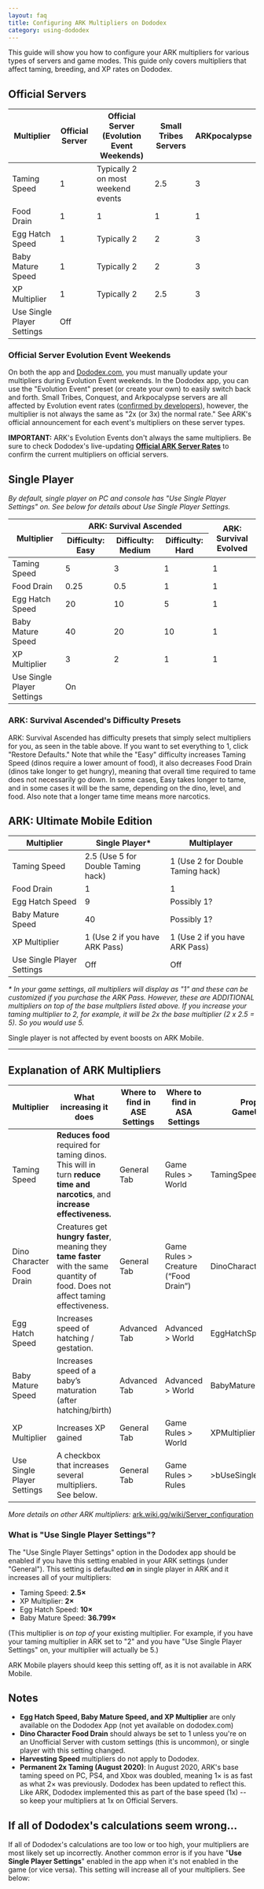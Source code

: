 ```yaml
---
layout: faq
title: Configuring ARK Multipliers on Dododex
category: using-dododex
---
```


This guide will show you how to configure your ARK multipliers for various types of servers and game modes. This guide only covers multipliers that affect taming, breeding, and XP rates on Dododex. 

<h2>Official Servers</h2>
<table class="small">
  <thead>
    <tr>
      <th>Multiplier</th>
      <th>Official Server</th>
      <th>Official Server (Evolution Event Weekends)</th>
      <th>Small Tribes Servers</th>
      <th>ARKpocalypse</th>
    </tr>
  </thead>
  <tbody>
    <tr>
      <td class="avg">Taming Speed</td>
      <td>1</td>
      <td>Typically 2 on most weekend events</td>
      <td>2.5</td>
      <td>3</td>
    </tr>
    <tr>
      <td class="avg">Food Drain</td>
      <td>1</td>
      <td>1</td>
      <td>1</td>
      <td>1</td>
    </tr>
    <tr>
      <td class="avg">Egg Hatch Speed</td>
      <td>1</td>
      <td>Typically 2</td>
      <td>2</td>
      <td>3</td>
    </tr>
    <tr>
      <td class="avg">Baby Mature Speed</td>
      <td>1</td>
      <td>Typically 2</td>
      <td>2</td>
      <td>3</td>
    </tr>
    <tr>
      <td class="avg">XP Multiplier</td>
      <td>1</td>
      <td>Typically 2</td>
      <td>2.5</td>
      <td>3</td>
    </tr>
    <tr>
      <td class="avg">Use Single Player Settings</td>
      <td colspan="4">Off</td>
    </tr>
  </tbody>
</table>

### Official Server Evolution Event Weekends

On both the app and [Dododex.com](https://www.dododex.com/), you must manually update your multipliers during Evolution Event weekends. In the Dododex app, you can use the "Evolution Event" preset (or create your own) to easily switch back and forth. Small Tribes, Conquest, and Arkpocalypse servers are all affected by Evolution event rates ([confirmed by developers](https://twitter.com/Jatheish/status/1332108397576138753)), however, the multiplier is not always the same as "2x (or 3x) the normal rate." See ARK's official announcement for each event's multipliers on these server types.

**IMPORTANT:** ARK's Evolution Events don't always the same multipliers. Be sure to check Dododex's live-updating [**Official ARK Server Rates**](https://www.dododex.com/rates)  to confirm the current multipliers on official servers.


## Single Player

_By default, single player on PC and console has "Use Single Player Settings" on. See below for details about Use Single Player Settings._

<table class="small">
  <thead>
    <tr>
      <th rowspan="2">Multiplier</th>
      <th colspan="3">ARK: Survival Ascended</th>
      <th rowspan="2">ARK: Survival Evolved</th>
    </tr>
    <tr>
      <th>Difficulty: Easy</th>
      <th>Difficulty: Medium</th>
      <th>Difficulty: Hard</th>
    </tr>
  </thead>
  <tbody>
    <tr>
      <td class="avg">Taming Speed</td>
      <td>5</td>
      <td>3</td>
      <td>1</td>
      <td>1</td>
    </tr>
    <tr>
      <td class="avg">Food Drain</td>
      <td>0.25</td>
      <td>0.5</td>
      <td>1</td>
      <td>1</td>
    </tr>
    <tr>
      <td class="avg">Egg Hatch Speed</td>
      <td>20</td>
      <td>10</td>
      <td>5</td>
      <td>1</td>
    </tr>
    <tr>
      <td class="avg">Baby Mature Speed</td>
      <td>40</td>
      <td>20</td>
      <td>10</td>
      <td>1</td>
    </tr>
    <tr>
      <td class="avg">XP Multiplier</td>
      <td>3</td>
      <td>2</td>
      <td>1</td>
      <td>1</td>
    </tr>
    <tr>
      <td class="avg">Use Single Player Settings</td>
      <td colspan="4">On</td>
    </tr>
  </tbody>
</table>

### ARK: Survival Ascended's Difficulty Presets
ARK: Survival Ascended has difficulty presets that simply select multipliers for you, as seen in the table above. If you want to set everything to 1, click "Restore Defaults." Note that while the "Easy" difficulty increases Taming Speed (dinos require a lower amount of food), it also decreases Food Drain (dinos take longer to get hungry), meaning that overall time required to tame does not necessarily go down. In some cases, Easy takes longer to tame, and in some cases it will be the same, depending on the dino, level, and food. Also note that a longer tame time means more narcotics.

## ARK: Ultimate Mobile Edition 

<table class="small">
  <thead>
    <tr>
      <th>Multiplier</th>
      <th>Single Player*</th>
      <th>Multiplayer</th>
    </tr>
  </thead>
  <tbody>
    <tr>
      <td class="avg">Taming Speed</td>
      <td>2.5 (Use 5 for Double Taming hack)</td>
      <td>1 (Use 2 for Double Taming hack)</td>
    </tr>
    <tr>
      <td class="avg">Food Drain</td>
      <td>1</td>
      <td>1</td>
    </tr>
    <tr>
      <td class="avg">Egg Hatch Speed</td>
      <td>9</td>
      <td>Possibly 1?</td>
    </tr>
    <tr>
      <td class="avg">Baby Mature Speed</td>
      <td>40</td>
      <td>Possibly 1?</td>
    </tr>
    <tr>
      <td class="avg">XP Multiplier</td>
      <td>1 (Use 2 if you have ARK Pass)</td>
      <td>1 (Use 2 if you have ARK Pass)</td>
    </tr>
    <tr>
      <td class="avg">Use Single Player Settings</td>
      <td>Off</td>
      <td>Off</td>
    </tr>
  </tbody>
</table>

<em>* In your game settings, all multipliers will display as "1" and these can be customized if you purchase the ARK Pass. However, these are ADDITIONAL multipliers on top of the base multpliers listed above. If you increase your taming multiplier to 2, for example, it will be 2x the base multiplier (2 x 2.5 = 5). So you would use 5.</em>

Single player is not affected by event boosts on ARK Mobile.

---


## Explanation of ARK Multipliers

<table class="small">
  <thead>
    <tr>
      <th>Multiplier</th>
      <th>What increasing it does</th>
      <th>Where to find in ASE Settings</th>
      <th>Where to find in ASA Settings</th>
      <th>Property name in GameUserSettings.ini</th>
    </tr>
  </thead>
  <tbody>
    <tr>
      <td class="avg">Taming Speed</td>
      <td class="small"><strong>Reduces food</strong> required for taming dinos. This will in turn <strong>reduce time and narcotics</strong>, and <strong>increase effectiveness.</strong></td>
      <td>General Tab</td>
      <td>Game Rules &gt; World</td>
      <td>TamingSpeedMultiplier</td>
    </tr>
    <tr>
      <td class="avg">Dino Character Food Drain</td>
      <td class="small">Creatures get <strong>hungry faster</strong>, meaning they <strong>tame faster</strong> with the same quantity of food. Does not affect taming effectiveness.</td>
      <td>General Tab</td>
      <td>Game Rules &gt; Creature (“Food Drain”)</td>
      <td>DinoCharacterFoodDrainMultiplier</td>
    </tr>
    <tr>
      <td class="avg">Egg Hatch Speed</td>
      <td class="small">Increases speed of hatching / gestation.</td>
      <td>Advanced Tab</td>
      <td>Advanced &gt; World</td>
      <td>EggHatchSpeedMultiplier</td>
    </tr>
    <tr>
      <td class="avg">Baby Mature Speed</td>
      <td class="small">Increases speed of a baby’s maturation (after hatching/birth)</td>
      <td>Advanced Tab</td>
      <td>Advanced &gt; World</td>
      <td>BabyMatureSpeedMultiplier</td>
    </tr>
    <tr>
      <td class="avg">XP Multiplier</td>
      <td class="small">Increases XP gained</td>
      <td>General Tab</td>
      <td>Game Rules &gt; World</td>
      <td>XPMultiplier</td>
    </tr>
    <tr>
      <td class="avg">Use Single Player Settings</td>
      <td class="small">A checkbox that increases several multipliers. See below.</td>
      <td>General Tab</td>
      <td>Game Rules &gt; Rules</td>
      <td>>bUseSingleplayerSettings</td>
    </tr>
  </tbody>
</table>

_More details on other ARK multipliers:_ [ark.wiki.gg/wiki/Server_configuration](https://ark.wiki.gg/wiki/Server_configuration)

### What is "Use Single Player Settings"?

The "Use Single Player Settings" option in the Dododex app should be enabled if you have this setting enabled in your ARK settings (under "General"). This setting is defaulted _**on**_ in single player in ARK and it increases all of your multipliers:  

* Taming Speed: **2.5×**
* XP Multiplier: **2×**
* Egg Hatch Speed: **10×**
* Baby Mature Speed: **36.799×**
  
(This multiplier is _on top of_ your existing multiplier. For example, if you have your taming multiplier in ARK set to "2" and you have "Use Single Player Settings" on, your multiplier will actually be 5.)   
 
ARK Mobile players should keep this setting off, as it is not available in ARK Mobile.


## Notes

* **Egg Hatch Speed, Baby Mature Speed, and XP Multiplier** are only available on the Dododex App (not yet available on dododex.com) 
* **Dino Character Food Drain** should always be set to 1 unless you're on an Unofficial Server with custom settings (this is uncommon), or single player with this setting changed.
* **Harvesting Speed** multipliers do not apply to Dododex.
* **Permanent 2x Taming (August 2020)**: In August 2020, ARK's base taming speed on PC, PS4, and Xbox was doubled, meaning 1× is as fast as what 2× was previously. Dododex has been updated to reflect this. Like ARK, Dododex implemented this as part of the base speed (1x) -- so keep your multipliers at 1x on Official Servers.


## If all of Dododex's calculations seem wrong...

If all of Dododex's calculations are too low or too high, your multipliers are most likely set up incorrectly. Another common error is if you have "**Use Single Player Settings**" enabled in the app when it's not enabled in the game (or vice versa). This setting will increase all of your multipliers. See below:

